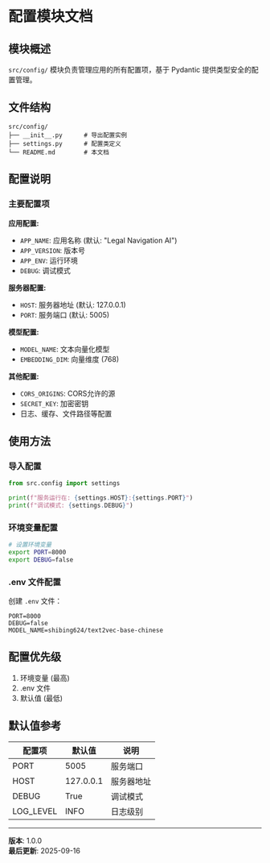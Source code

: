 # 配置模块文档

## 模块概述

`src/config/` 模块负责管理应用的所有配置项，基于 Pydantic 提供类型安全的配置管理。

## 文件结构

```
src/config/
├── __init__.py      # 导出配置实例
├── settings.py      # 配置类定义
└── README.md        # 本文档
```

## 配置说明

### 主要配置项

**应用配置:**
- `APP_NAME`: 应用名称 (默认: "Legal Navigation AI")
- `APP_VERSION`: 版本号
- `APP_ENV`: 运行环境
- `DEBUG`: 调试模式

**服务器配置:**
- `HOST`: 服务器地址 (默认: 127.0.0.1)
- `PORT`: 服务端口 (默认: 5005)

**模型配置:**
- `MODEL_NAME`: 文本向量化模型
- `EMBEDDING_DIM`: 向量维度 (768)

**其他配置:**
- `CORS_ORIGINS`: CORS允许的源
- `SECRET_KEY`: 加密密钥
- 日志、缓存、文件路径等配置

## 使用方法

### 导入配置
```python
from src.config import settings

print(f"服务运行在: {settings.HOST}:{settings.PORT}")
print(f"调试模式: {settings.DEBUG}")
```

### 环境变量配置
```bash
# 设置环境变量
export PORT=8000
export DEBUG=false
```

### .env 文件配置
创建 `.env` 文件：
```env
PORT=8000
DEBUG=false
MODEL_NAME=shibing624/text2vec-base-chinese
```

## 配置优先级

1. 环境变量 (最高)
2. .env 文件  
3. 默认值 (最低)

## 默认值参考

| 配置项 | 默认值 | 说明 |
|--------|--------|------|
| PORT | 5005 | 服务端口 |
| HOST | 127.0.0.1 | 服务器地址 |
| DEBUG | True | 调试模式 |
| LOG_LEVEL | INFO | 日志级别 |

---

**版本**: 1.0.0  
**最后更新**: 2025-09-16
